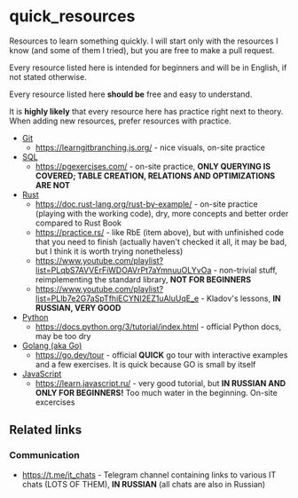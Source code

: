 # quick_resources
Resources to learn something quickly. I will start only with the resources I know (and some of them I tried), but you are free to make a pull request.

Every resource listed here is intended for beginners and will be in English, if not stated otherwise.

Every resource listed here **should be** free and easy to understand.

It is **highly likely** that every resource here has practice right next to theory. When adding new resources, prefer resources with practice.

* [Git](https://git-scm.com/)
    + https://learngitbranching.js.org/ - nice visuals, on-site practice
* [SQL](https://en.wikipedia.org/wiki/SQL)
    + https://pgexercises.com/ - on-site practice, **ONLY QUERYING IS COVERED; TABLE CREATION, RELATIONS AND OPTIMIZATIONS ARE NOT**
* [Rust](https://www.rust-lang.org/)
    + https://doc.rust-lang.org/rust-by-example/ - on-site practice (playing with the working code), dry, more concepts and better order compared to Rust Book
    + https://practice.rs/ - like RbE (item above), but with unfinished code that you need to finish (actually haven't checked it all, it may be bad, but I think it is worth trying nonetheless)
    + https://www.youtube.com/playlist?list=PLqbS7AVVErFiWDOAVrPt7aYmnuuOLYvOa - non-trivial stuff, reimplementing the standard library, **NOT FOR BEGINNERS**
    + https://www.youtube.com/playlist?list=PLlb7e2G7aSpTfhiECYNI2EZ1uAluUqE_e - Kladov's lessons, **IN RUSSIAN, VERY GOOD**
* [Python](https://www.python.org/)
    + https://docs.python.org/3/tutorial/index.html - official Python docs, may be too dry
* [Golang (aka Go)](https://go.dev/)
    + https://go.dev/tour - official **QUICK** go tour with interactive examples and a few exercises. It is quick because GO is small by itself
* [JavaScript](https://en.wikipedia.org/wiki/JavaScript)
    + https://learn.javascript.ru/ - very good tutorial, but **IN RUSSIAN AND ONLY FOR BEGINNERS!** Too much water in the beginning. On-site excercises

## Related links
### Communication
* https://t.me/it_chats - Telegram channel containing links to various IT chats (LOTS OF THEM), **IN RUSSIAN** (all chats are also in Russian)
